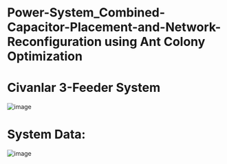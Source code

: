 # Power-System_Combined-Capacitor-Placement-and-Network-Reconfiguration using Ant Colony Optimization
# Civanlar 3-Feeder System
![image](https://github.com/Divya-Samudra/Power-System_Combined-Capacitor-Placement-and-Network-Reconfiguration/assets/130666521/80342948-9a93-4434-994b-a35d2d7f01cd)
# System Data:
![image](https://github.com/Divya-Samudra/Power-System_Combined-Capacitor-Placement-and-Network-Reconfiguration/assets/130666521/15ccc3b0-f0b5-42e7-8158-a4a1c8781cc1)
